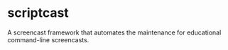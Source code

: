 # scriptcast
A screencast framework that automates the maintenance for educational command-line screencasts.
